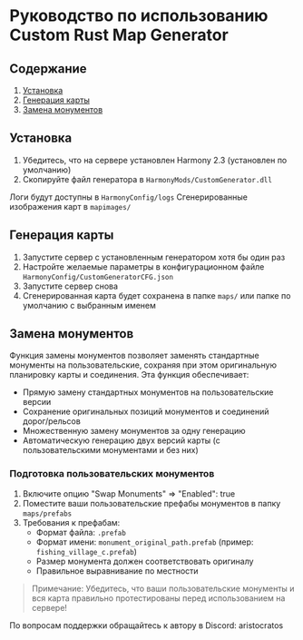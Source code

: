 # Руководство по использованию Custom Rust Map Generator

## Содержание
1. [Установка](#установка)
2. [Генерация карты](#генерация-карты)
3. [Замена монументов](#замена-монументов)

## Установка

1. Убедитесь, что на сервере установлен Harmony 2.3 (установлен по умолчанию)
2. Скопируйте файл генератора в `HarmonyMods/CustomGenerator.dll`

Логи будут доступны в `HarmonyConfig/logs`
Сгенерированные изображения карт в `mapimages/`


## Генерация карты

1. Запустите сервер с установленным генератором хотя бы один раз
2. Настройте желаемые параметры в конфигурационном файле `HarmonyConfig/CustomGeneratorCFG.json`
3. Запустите сервер снова
4. Сгенерированная карта будет сохранена в папке `maps/` или папке по умолчанию с выбранным именем


## Замена монументов

Функция замены монументов позволяет заменять стандартные монументы на пользовательские, сохраняя при этом оригинальную планировку карты и соединения. Эта функция обеспечивает:

- Прямую замену стандартных монументов на пользовательские версии
- Сохранение оригинальных позиций монументов и соединений дорог/рельсов
- Множественную замену монументов за одну генерацию
- Автоматическую генерацию двух версий карты (с пользовательскими монументами и без них)


### Подготовка пользовательских монументов
1. Включите опцию "Swap Monuments" => "Enabled": true
2. Поместите ваши пользовательские префабы монументов в папку `maps/prefabs`
3. Требования к префабам:
   - Формат файла: `.prefab`
   - Формат имени: `monument_original_path.prefab` (пример: `fishing_village_c.prefab`)
   - Размер монумента должен соответствовать оригиналу
   - Правильное выравнивание по местности

> Примечание: Убедитесь, что ваши пользовательские монументы и вся карта правильно протестированы перед использованием на сервере!

По вопросам поддержки обращайтесь к автору в Discord: aristocratos 